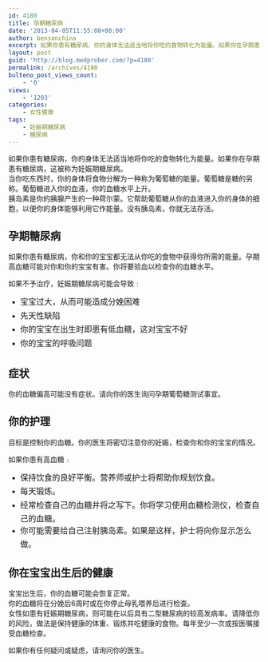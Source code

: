 ```yaml
---
id: 4180
title: 孕期糖尿病
date: '2013-04-05T11:55:08+00:00'
author: bensonchina
excerpt: 如果你患有糖尿病，你的身体无法适当地将你吃的食物转化为能量。如果你在孕期患有糖尿病，这被称为妊娠期糖尿病。
layout: post
guid: 'http://blog.medprober.com/?p=4180'
permalink: /archives/4180
bulteno_post_views_count:
    - '0'
views:
    - '1203'
categories:
    - 女性健康
tags:
    - 妊娠期糖尿病
    - 糖尿病
---
```


如果你患有糖尿病，你的身体无法适当地将你吃的食物转化为能量。如果你在孕期患有糖尿病，这被称为妊娠期糖尿病。  
当你吃东西时，你的身体将食物分解为一种称为葡萄糖的能量。葡萄糖是糖的另称。葡萄糖进入你的血液，你的血糖水平上升。  
胰岛素是你的胰腺产生的一种荷尔蒙。它帮助葡萄糖从你的血液进入你的身体的细胞，以便你的身体能够利用它作能量。没有胰岛素，你就无法存活。

## 孕期糖尿病

如果你患有糖尿病，你和你的宝宝都无法从你吃的食物中获得你所需的能量。孕期高血糖可能对你和你的宝宝有害。你将要验血以检查你的血糖水平。

如果不予治疗，妊娠期糖尿病可能会导致﹕

- <span style="line-height: 1.714285714; font-size: 1rem;">宝宝过大，从而可能造成分娩困难</span>
- <span style="line-height: 1.714285714; font-size: 1rem;">先天性缺陷</span>
- <span style="line-height: 1.714285714; font-size: 1rem;">你的宝宝在出生时即患有低血糖，这对宝宝不好</span>
- <span style="line-height: 1.714285714; font-size: 1rem;">你的宝宝的呼吸问题</span>

## 症状

你的血糖偏高可能没有症状。请向你的医生询问孕期葡萄糖测试事宜。

## 你的护理

目标是控制你的血糖。你的医生将密切注意你的妊娠，检查你和你的宝宝的情况。

如果你患有高血糖﹕

- <span style="line-height: 1.714285714; font-size: 1rem;">保持饮食的良好平衡。营养师或护士将帮助你规划饮食。</span>
- <span style="line-height: 1.714285714; font-size: 1rem;">每天锻炼。</span>
- <span style="line-height: 1.714285714; font-size: 1rem;">经常检查自己的血糖并将之写下。你将学习使用血糖检测仪，检查自己的血糖。</span>
- <span style="line-height: 1.714285714; font-size: 1rem;">你可能需要给自己注射胰岛素。如果是这样，护士将向你显示怎么做。</span>

## 你在宝宝出生后的健康

宝宝出生后，你的血糖可能会恢复正常。  
你的血糖将在分娩后6周时或在你停止母乳喂养后进行检查。  
女性如患有妊娠期糖尿病，则可能在以后具有二型糖尿病的较高发病率。请降低你的风险，做法是保持健康的体重、锻炼并吃健康的食物。每年至少一次或按医嘱接受血糖检查。

如果你有任何疑问或疑虑，请询问你的医生。
